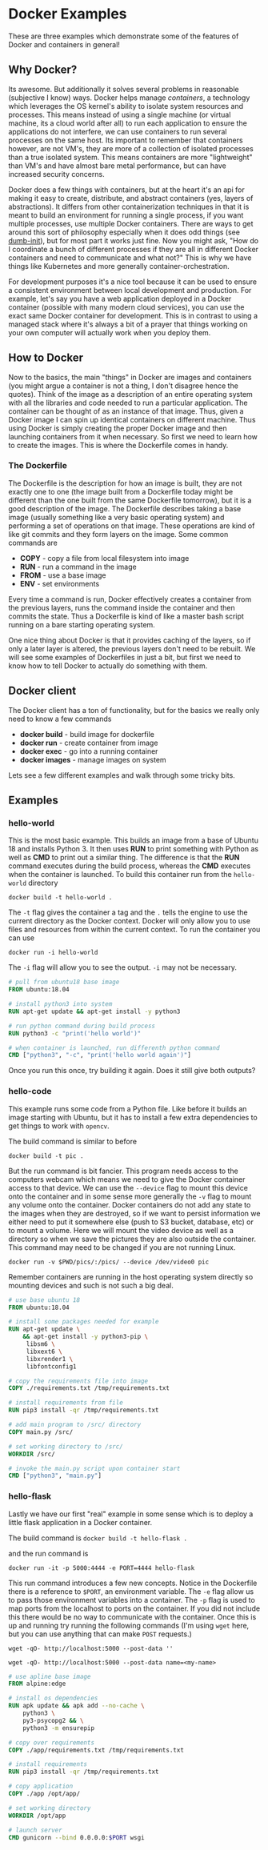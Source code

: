 # Docker Examples

These are three examples which demonstrate some of the features of Docker and containers in general!

## Why Docker?
Its awesome.  But additionally it solves several problems in reasonable (subjective I know) ways.  Docker helps manage *containers*, a technology which leverages the OS kernel's ability to isolate system resources and processes.  This means instead of using a single machine (or virtual machine, its a cloud world after all) to run each application to ensure the applications do not interfere, we can use containers to run several processes on the same host.  Its important to remember that containers however, are not VM's, they are more of a collection of isolated processes than a true isolated system.  This means containers are more "lightweight" than VM's and have almost bare metal performance, but can have increased security concerns.

Docker does a few things with containers, but at the heart it's an api for making it easy to create, distribute, and abstract containers (yes, layers of abstractions).  It differs from other containerization techniques in that it is meant to build an environment for running a single process, if you want multiple processes, use multiple Docker containers.  There are ways to get around this sort of philosophy especially when it does odd things (see [dumb-init](https://github.com/Yelp/dumb-init)), but for most part it works just fine.  Now you might ask, "How do I coordinate a bunch of different processes if they are all in different Docker containers and need to communicate and what not?"  This is why we have things like Kubernetes and more generally container-orchestration.

For development purposes it's a nice tool because it can be used to ensure a consistent environment between local development and production.  For example, let's say you have a web application deployed in a Docker container (possible with many modern cloud services), you can use the exact same Docker container for development.  This is in contrast to using a managed stack where it's always a bit of a prayer that things working on your own computer will actually work when you deploy them.

## How to Docker

Now to the basics, the main "things" in Docker are images and containers (you might argue a container is not a thing, I don't disagree hence the quotes).  Think of the image as a description of an entire operating system with all the libraries and code needed to run a particular application.  The container can be thought of as an instance of that image.  Thus, given a Docker image I can spin up identical containers on different machine.  Thus using Docker is simply creating the proper Docker image and then launching containers from it when necessary.  So first we need to learn how to create the images.  This is where the Dockerfile comes in handy.

### The Dockerfile

The Dockerfile is the description for how an image is built, they are not exactly one to one (the image built from a Dockerfile today might be different than the one built from the same Dockerfile tomorrow), but it is a good description of the image.  The Dockerfile describes taking a base image (usually something like a very basic operating system) and performing a set of operations on that image.  These operations are kind of like git commits and they form layers on the image.  Some common commands are

- **COPY** - copy a file from local filesystem into image
- **RUN** - run a command in the image
- **FROM** - use a base image
- **ENV** - set environments

Every time a command is run, Docker effectively creates a container from the previous layers, runs the command inside the container and then commits the state.  Thus a Dockerfile is kind of like a master bash script running on a bare starting operating system.

One nice thing about Docker is that it provides caching of the layers, so if only a later layer is altered, the previous layers don't need to be rebuilt.  We will see some examples of Dockerfiles in just a bit, but first we need to know how to tell Docker to actually do something with them.

## Docker client

The Docker client has a ton of functionality, but for the basics we really only need to know a few commands

- **docker build** - build image for dockerfile
- **docker run** - create container from image
- **docker exec** - go into a running container
- **docker images** - manage images on system

Lets see a few different examples and walk through some tricky bits.

## Examples

### hello-world
This is the most basic example.  This builds an image from a base of Ubuntu 18 and installs Python 3.  It then uses **RUN** to print something with Python as well as **CMD** to print out a similar thing.  The difference is that the **RUN** command executes during the build process, whereas the **CMD** executes when the container is launched.  To build this container run from the `hello-world` directory

`docker build -t hello-world .`

The `-t` flag gives the container a tag and the `.` tells the engine to use the current directory as the Docker context.  Docker will only allow you to use files and resources from within the current context.  To run the container you can use

`docker run -i hello-world`

The `-i` flag will allow you to see the output.  `-i` may not be necessary.

```dockerfile
# pull from ubuntu18 base image
FROM ubuntu:18.04

# install python3 into system
RUN apt-get update && apt-get install -y python3

# run python command during build process
RUN python3 -c "print('hello world')"

# when container is launched, run differenth python command
CMD ["python3", "-c", "print('hello world again')"]

```

Once you run this once, try building it again.  Does it still give both outputs?

### hello-code
This example runs some code from a Python file.  Like before it builds an image starting with Ubuntu, but it has to install a few extra dependencies to get things to work with `opencv`.

The build command is similar to before

`docker build -t pic .`

But the run command is bit fancier.  This program needs access to the computers webcam which means we need to give the Docker container access to that device.  We can use the `--device` flag to mount this device onto the container and in some sense more generally the `-v` flag to mount any volume onto the container.  Docker containers do not add any state to the images when they are destroyed, so if we want to persist information we either need to put it somewhere else (push to S3 bucket, database, etc) or to mount a volume.  Here we will mount the video device as well as a directory so when we save the pictures they are also outside the container.  This command may need to be changed if you are not running Linux.

`docker run -v $PWD/pics/:/pics/ --device /dev/video0 pic`

Remember containers are running in the host operating system directly so mounting devices and such is not such a big deal.
```dockerfile
# use base ubuntu 18
FROM ubuntu:18.04

# install some packages needed for example
RUN apt-get update \
    && apt-get install -y python3-pip \
     libsm6 \
     libxext6 \
     libxrender1 \
     libfontconfig1

# copy the requirements file into image
COPY ./requirements.txt /tmp/requirements.txt

# install requirements from file
RUN pip3 install -qr /tmp/requirements.txt

# add main program to /src/ directory
COPY main.py /src/

# set working directory to /src/
WORKDIR /src/

# invoke the main.py script upon container start
CMD ["python3", "main.py"]

```

### hello-flask
Lastly we have our first "real" example in some sense which is to deploy a little flask application in a Docker container.

The build command is
`docker build -t hello-flask .`

and the run command is

`docker run -it -p 5000:4444 -e PORT=4444 hello-flask`

This run command introduces a few new concepts.  Notice in the Dockerfile there is a reference to `$PORT`, an environment variable.  The `-e` flag allow us to pass those environment variables into a container.  The `-p` flag is used to map ports from the localhost to ports on the container.  If you did not include this there would be no way to communicate with the container.  Once this is up and running try running the following commands (I'm using `wget` here, but you can use anything that can make `POST` requests.)

`wget -qO- http://localhost:5000 --post-data ''`

`wget -qO- http://localhost:5000 --post-data name=<my-name>`
```dockerfile
# use apline base image
FROM alpine:edge

# install os dependencies
RUN apk update && apk add --no-cache \
    python3 \
    py3-psycopg2 && \
    python3 -m ensurepip

# copy over requirements
COPY ./app/requirements.txt /tmp/requirements.txt

# install requirements
RUN pip3 install -qr /tmp/requirements.txt

# copy application
COPY ./app /opt/app/

# set working directory
WORKDIR /opt/app

# launch server
CMD gunicorn --bind 0.0.0.0:$PORT wsgi

```
